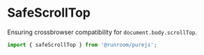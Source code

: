 # SafeScrollTop

Ensuring crossbrowser compatibility for `document.body.scrollTop`.

```javascript
import { safeScrollTop } from '@runroom/purejs';
```